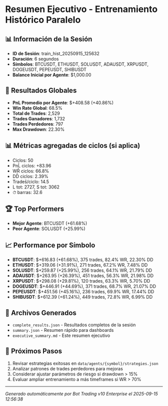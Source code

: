# Resumen Ejecutivo - Entrenamiento Histórico Paralelo

## 📊 Información de la Sesión
- **ID de Sesión**: train_hist_20250915_125632
- **Duración**: 6 segundos
- **Símbolos**: BTCUSDT, ETHUSDT, SOLUSDT, ADAUSDT, XRPUSDT, DOGEUSDT, PEPEUSDT, SHIBUSDT
- **Balance Inicial por Agente**: $1,000.00

## 🎯 Resultados Globales
- **PnL Promedio por Agente**: $+408.58 (+40.86%)
- **Win Rate Global**: 68.5%
- **Total de Trades**: 2,529
- **Trades Ganadores**: 1,732
- **Trades Perdedores**: 797
- **Max Drawdown**: 22.30%

## 📊 Métricas agregadas de ciclos (si aplica)
- Ciclos: 50
- PnL̄ ciclos: +83.96
- WR̄ ciclos: 66.8%
- DD̄ ciclos: 2.39%
- Trades̄/ciclo: 14.5
- L tot: 2727, S tot: 3062
- ⏱̄ barras: 32.6


## 🏆 Top Performers
- **Mejor Agente**: BTCUSDT (+61.68%)
- **Peor Agente**: SOLUSDT (+25.99%)

## 📈 Performance por Símbolo
- **BTCUSDT**: $+616.83 (+61.68%), 375 trades, 82.4% WR, 22.30% DD
- **ETHUSDT**: $+319.06 (+31.91%), 271 trades, 67.2% WR, 7.48% DD
- **SOLUSDT**: $+259.87 (+25.99%), 256 trades, 64.1% WR, 21.79% DD
- **ADAUSDT**: $+263.95 (+26.39%), 451 trades, 56.3% WR, 21.98% DD
- **XRPUSDT**: $+298.08 (+29.81%), 120 trades, 63.3% WR, 5.70% DD
- **DOGEUSDT**: $+446.91 (+44.69%), 371 trades, 68.7% WR, 21.07% DD
- **PEPEUSDT**: $+451.56 (+45.16%), 236 trades, 69.9% WR, 17.44% DD
- **SHIBUSDT**: $+612.39 (+61.24%), 449 trades, 72.8% WR, 6.99% DD

## 📁 Archivos Generados
- `complete_results.json` - Resultados completos de la sesión
- `summary.json` - Resumen rápido para dashboards
- `executive_summary.md` - Este resumen ejecutivo

## 🎯 Próximos Pasos
1. Revisar estrategias exitosas en `data/agents/{symbol}/strategies.json`
2. Analizar patrones de trades perdedores para mejoras
3. Considerar ajustar parámetros de riesgo si drawdown > 15%
4. Evaluar ampliar entrenamiento a más timeframes si WR > 70%

---
*Generado automáticamente por Bot Trading v10 Enterprise el 2025-09-15 12:56:38*
